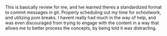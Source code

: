 This is basically review for me, and Ive learned theres a standardized format to commit messages in git.
Properly scheduling out my time for schoolwork, and utilizing pom breaks.
I havent really had much in the way of help, and was even discouraged from trying to engage with the content in a way that allows me to better process the concepts, by being told it was distracting.
